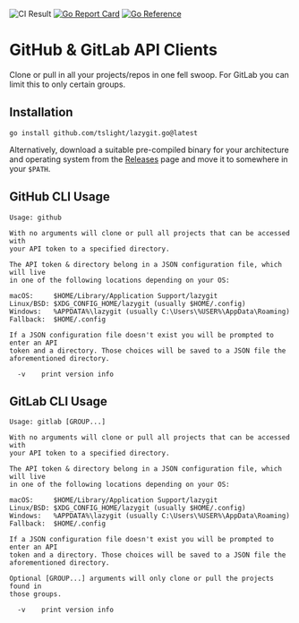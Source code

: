  ![CI Result](https://github.com/tslight/lazygit.go/actions/workflows/build.yml/badge.svg?event=push) [![Go Report Card](https://goreportcard.com/badge/github.com/tslight/lazygit.go)](https://goreportcard.com/report/github.com/tslight/lazygit.go) [![Go Reference](https://pkg.go.dev/badge/github.com/tslight/lazygit.go.svg)](https://pkg.go.dev/github.com/tslight/lazygit.go)
# GitHub & GitLab API Clients

Clone or pull in all your projects/repos in one fell swoop. For GitLab you can
limit this to only certain groups.

## Installation

``` shell
go install github.com/tslight/lazygit.go@latest
```

Alternatively, download a suitable pre-compiled binary for your architecture
and operating system from the
[Releases](https://github.com/tslight/lazygit.go/releases) page and move it to
somewhere in your `$PATH`.

## GitHub CLI Usage

``` text
Usage: github

With no arguments will clone or pull all projects that can be accessed with
your API token to a specified directory.

The API token & directory belong in a JSON configuration file, which will live
in one of the following locations depending on your OS:

macOS:     $HOME/Library/Application Support/lazygit
Linux/BSD: $XDG_CONFIG_HOME/lazygit (usually $HOME/.config)
Windows:   %APPDATA%\lazygit (usually C:\Users\%USER%\AppData\Roaming)
Fallback:  $HOME/.config

If a JSON configuration file doesn't exist you will be prompted to enter an API
token and a directory. Those choices will be saved to a JSON file the
aforementioned directory.

  -v    print version info
```

## GitLab CLI Usage

``` text
Usage: gitlab [GROUP...]

With no arguments will clone or pull all projects that can be accessed with
your API token to a specified directory.

The API token & directory belong in a JSON configuration file, which will live
in one of the following locations depending on your OS:

macOS:     $HOME/Library/Application Support/lazygit
Linux/BSD: $XDG_CONFIG_HOME/lazygit (usually $HOME/.config)
Windows:   %APPDATA%\lazygit (usually C:\Users\%USER%\AppData\Roaming)
Fallback:  $HOME/.config

If a JSON configuration file doesn't exist you will be prompted to enter an API
token and a directory. Those choices will be saved to a JSON file the
aforementioned directory.

Optional [GROUP...] arguments will only clone or pull the projects found in
those groups.

  -v    print version info
```
